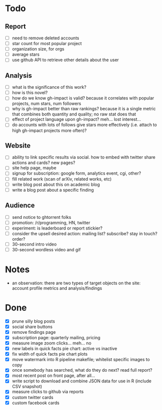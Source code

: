 # Todo

## Report

- [ ] need to remove deleted accounts
- [ ] star count for most popular project
- [ ] organization size, for orgs
- [ ] average stars
- [ ] use github API to retrieve other details about the user

## Analysis

- [ ] what is the significance of this work?
- [ ] how is this novel?
- [ ] how do we know gh-impact is valid?  because it correlates with popular projects, num stars, num followers
- [ ] why is gh-impact better than raw rankings?  because it is a single metric that combines both quantity and quality; no raw stat does that
- [ ] effect of project language upon gh-impact?  meh... lost interest...
- [ ] do accounts with lots of follows give stars more effectively (i.e. attach to high gh-impact projects more often)?

## Website

- [ ] ability to link specific results via social.  how to embed with twitter share actions and cards?  new pages?
- [ ] site help page, maybe
- [ ] signup for subscription: google form, analytics event, cgi, other?
- [ ] fill related work (scan of arXiv, related works, etc)
- [ ] write blog post about this on academic blog
- [ ] write a blog post about a specific finding

## Audience

- [ ] send notice to ghtorrent folks
- [ ] promotion: /r/programming, HN, twitter
- [ ] experiment: is leaderboard or report stickier?
- [ ] consider the upsell desired action: mailing list? subscribe? stay in touch? order?
- [ ] 30-second intro video
- [ ] 30-second wordless video and gif

# Notes

- an observation: there are two types of target objects on the site: account profile metrics and analysis/findings

# Done

- [x] prune silly blog posts
- [x] social share buttons
- [x] remove findings page
- [x] subscription page: quarterly mailing, pricing
- [x] measure image zoom clicks... meh...  no
- [x] new labels in quick facts pie chart: active vs inactive
- [x] fix width of quick facts pie chart plots
- [x] move watermark into R pipeline makefile; whitelist specific images to copy
- [x] once somebody has searched, what do they do next?  read full report?
- [x] most recent post on front page, after all...
- [x] write script to download and combine JSON data for use in R (include CSV snapshot)
- [x] measure clicks to github via reports
- [x] custom twitter cards
- [x] custom facebook cards
